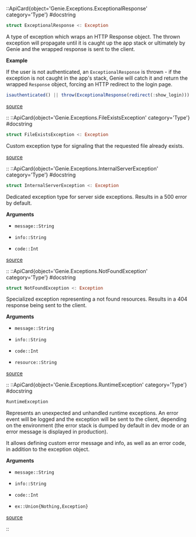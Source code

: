 

::ApiCard{object='Genie.Exceptions.ExceptionalResponse' category='Type'}
#docstring



```julia
struct ExceptionalResponse <: Exception
```


A type of exception which wraps an HTTP Response object. The thrown exception will propagate until it is caught up the app stack or ultimately by Genie and the wrapped response is sent to the client.

**Example**

If the user is not authenticated, an `ExceptionalResponse` is thrown - if the exception is not caught in the app&#39;s stack, Genie will catch it and return the wrapped `Response` object, forcing an HTTP redirect to the login page.

```julia
isauthenticated() || throw(ExceptionalResponse(redirect(:show_login)))
```



[source](https://github.com/GenieFramework/Genie.jl/blob/v5.30.6/src/Exceptions.jl#L10-L24)

::
::ApiCard{object='Genie.Exceptions.FileExistsException' category='Type'}
#docstring



```julia
struct FileExistsException <: Exception
```


Custom exception type for signaling that the requested file already exists.


[source](https://github.com/GenieFramework/Genie.jl/blob/v5.30.6/src/Exceptions.jl#L157-L161)

::
::ApiCard{object='Genie.Exceptions.InternalServerException' category='Type'}
#docstring



```julia
struct InternalServerException <: Exception
```


Dedicated exception type for server side exceptions. Results in a 500 error by default.

**Arguments**
- `message::String`
  
- `info::String`
  
- `code::Int`
  


[source](https://github.com/GenieFramework/Genie.jl/blob/v5.30.6/src/Exceptions.jl#L85-L94)

::
::ApiCard{object='Genie.Exceptions.NotFoundException' category='Type'}
#docstring



```julia
struct NotFoundException <: Exception
```


Specialized exception representing a not found resources. Results in a 404 response being sent to the client.

**Arguments**
- `message::String`
  
- `info::String`
  
- `code::Int`
  
- `resource::String`
  


[source](https://github.com/GenieFramework/Genie.jl/blob/v5.30.6/src/Exceptions.jl#L120-L130)

::
::ApiCard{object='Genie.Exceptions.RuntimeException' category='Type'}
#docstring



```julia
RuntimeException
```


Represents an unexpected and unhandled runtime exceptions. An error event will be logged and the exception will be sent to the client, depending on the environment (the error stack is dumped by default in dev mode or an error message is displayed in production).

It allows defining custom error message and info, as well as an error code, in addition to the exception object.

**Arguments**
- `message::String`
  
- `info::String`
  
- `code::Int`
  
- `ex::Union{Nothing,Exception}`
  


[source](https://github.com/GenieFramework/Genie.jl/blob/v5.30.6/src/Exceptions.jl#L37-L51)

::
